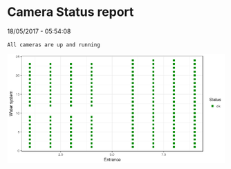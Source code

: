 Camera Status report
================
18/05/2017 - 05:54:08

    All cameras are up and running

![](camreport_files/figure-markdown_github/unnamed-chunk-2-1.png)
